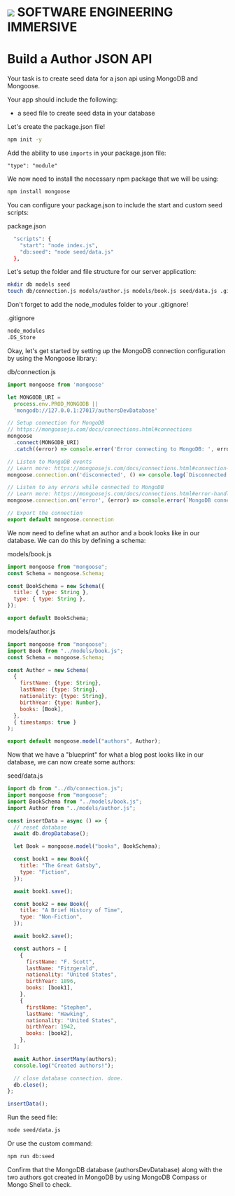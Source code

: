 # ![](https://ga-dash.s3.amazonaws.com/production/assets/logo-9f88ae6c9c3871690e33280fcf557f33.png)  SOFTWARE ENGINEERING IMMERSIVE

# Build a Author JSON API

Your task is to create seed data for a json api using MongoDB and Mongoose.

Your app should include the following:

- a seed file to create seed data in your database

Let's create the package.json file!

```sh
npm init -y
```

Add the ability to use `imports` in your package.json file:

```
"type": "module"
```

We now need to install the necessary npm package that we will be using:

```sh
npm install mongoose
```

You can configure your package.json to include the start and custom seed scripts:

package.json
```sh
  "scripts": {
    "start": "node index.js",
    "db:seed": "node seed/data.js"
  },
```

Let's setup the folder and file structure for our server application:

```sh
mkdir db models seed
touch db/connection.js models/author.js models/book.js seed/data.js .gitignore
```

Don't forget to add the node_modules folder to your .gitignore!

.gitignore
```sh
node_modules
.DS_Store
```

Okay, let's get started by setting up the MongoDB connection configuration by using the Mongoose library:

db/connection.js
```js
import mongoose from 'mongoose'

let MONGODB_URI =
  process.env.PROD_MONGODB ||
  'mongodb://127.0.0.1:27017/authorsDevDatabase'

// Setup connection for MongoDB
// https://mongoosejs.com/docs/connections.html#connections
mongoose
  .connect(MONGODB_URI)
  .catch((error) => console.error('Error connecting to MongoDB: ', error.message))

// Listen to MongoDB events
// Learn more: https://mongoosejs.com/docs/connections.html#connection-events
mongoose.connection.on('disconnected', () => console.log(`Disconnected from MongoDB!`))

// Listen to any errors while connected to MongoDB
// Learn more: https://mongoosejs.com/docs/connections.html#error-handling
mongoose.connection.on('error', (error) => console.error(`MongoDB connection error: ${error}`))

// Export the connection
export default mongoose.connection
```

We now need to define what an author and a book looks like in our database. We can do this by defining a schema:

models/book.js
```js
import mongoose from "mongoose";
const Schema = mongoose.Schema;

const BookSchema = new Schema({
  title: { type: String },
  type: { type: String },
});

export default BookSchema;
```

models/author.js
```js
import mongoose from "mongoose";
import Book from "../models/book.js";
const Schema = mongoose.Schema;

const Author = new Schema(
  {
    firstName: {type: String},
    lastName: {type: String},
    nationality: {type: String},
    birthYear: {type: Number},
    books: [Book],
  },
  { timestamps: true }
);

export default mongoose.model("authors", Author);
```

Now that we have a "blueprint" for what a blog post looks like in our database, we can now create some authors:

seed/data.js
```js
import db from "../db/connection.js";
import mongoose from "mongoose";
import BookSchema from "../models/book.js";
import Author from "../models/author.js";

const insertData = async () => {
  // reset database
  await db.dropDatabase();

  let Book = mongoose.model("books", BookSchema);

  const book1 = new Book({
    title: "The Great Gatsby",
    type: "Fiction",
  });

  await book1.save();

  const book2 = new Book({
    title: "A Brief History of Time",
    type: "Non-Fiction",
  });

  await book2.save();

  const authors = [
    {
      firstName: "F. Scott",
      lastName: "Fitzgerald",
      nationality: "United States",
      birthYear: 1896,
      books: [book1],
    },
    {
      firstName: "Stephen",
      lastName: "Hawking",
      nationality: "United States",
      birthYear: 1942,
      books: [book2],
    },
  ];

  await Author.insertMany(authors);
  console.log("Created authors!");

  // close database connection. done.
  db.close();
};

insertData();

```

Run the seed file:

```sh
node seed/data.js
```

Or use the custom command:

```sh
npm run db:seed
```


Confirm that the MongoDB database (authorsDevDatabase) along with the two authors got created in MongoDB by using MongoDB Compass or Mongo Shell to check.

